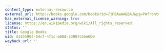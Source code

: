 ```yaml
---
content_type: external-resource
external_url: http://books.google.com/books?id=7jPBAwAAQBAJ&pg=PAfrontcover
has_external_license_warning: true
license: https://en.wikipedia.org/wiki/All_rights_reserved
status: ''
title: Google Books
uid: d3255904-54cf-4f1c-a08d-33987c5be6b0
wayback_url: ''
---
```

